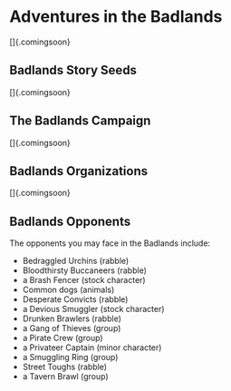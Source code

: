 # Adventures in the Badlands

[]{.comingsoon}

## Badlands Story Seeds

[]{.comingsoon}

## The Badlands Campaign

[]{.comingsoon}

## Badlands Organizations

[]{.comingsoon}

## Badlands Opponents

The opponents you may face in the Badlands include:

  - Bedraggled Urchins (rabble)
  - Bloodthirsty Buccaneers (rabble)
  - a Brash Fencer (stock character)
  - Common dogs (animals)
  - Desperate Convicts (rabble)
  - a Devious Smuggler (stock character)
  - Drunken Brawlers (rabble)
  - a Gang of Thieves (group)
  - a Pirate Crew (group)
  - a Privateer Captain (minor character)
  - a Smuggling Ring (group)
  - Street Toughs (rabble)
  - a Tavern Brawl (group)
